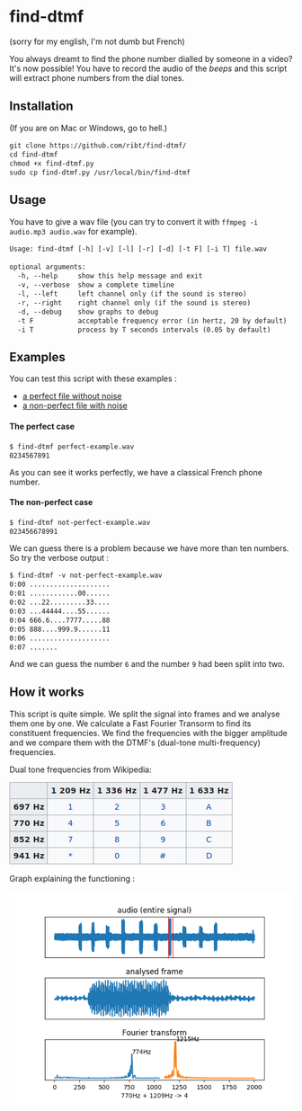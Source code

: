 # find-dtmf
(sorry for my english, I'm not dumb but French)

You always dreamt to find the phone number dialled by someone in a video? It's now possible! You have to record the audio of the *beeps* and this script will extract phone numbers from the dial tones.

## Installation
(If you are on Mac or Windows, go to hell.)

```
git clone https://github.com/ribt/find-dtmf/
cd find-dtmf
chmod +x find-dtmf.py
sudo cp find-dtmf.py /usr/local/bin/find-dtmf
```

## Usage

You have to give a wav file (you can try to convert it with `ffmpeg -i audio.mp3 audio.wav` for example).

```
Usage: find-dtmf [-h] [-v] [-l] [-r] [-d] [-t F] [-i T] file.wav

optional arguments:
  -h, --help     show this help message and exit
  -v, --verbose  show a complete timeline
  -l, --left     left channel only (if the sound is stereo)
  -r, --right    right channel only (if the sound is stereo)
  -d, --debug    show graphs to debug
  -t F           acceptable frequency error (in hertz, 20 by default)
  -i T           process by T seconds intervals (0.05 by default)
```

## Examples

You can test this script with these examples :
- [a perfect file without noise](https://github.com/ribt/find-dtmf/blob/master/perfect-example.wav?raw=true)
- [a non-perfect file with noise](https://github.com/ribt/find-dtmf/blob/master/not-perfect-example.wav?raw=true)

#### The perfect case

```shell
$ find-dtmf perfect-example.wav 
0234567891
```
As you can see it works perfectly, we have a classical French phone number.

#### The non-perfect case
```shell
$ find-dtmf not-perfect-example.wav 
023456678991
```
We can guess there is a problem because we have more than ten numbers. So try the verbose output :
```shell
$ find-dtmf -v not-perfect-example.wav 
0:00 ....................
0:01 ............00......
0:02 ...22.........33....
0:03 ...44444....55......
0:04 666.6....7777.....88
0:05 888....999.9......11
0:06 ....................
0:07 .......
```
And we can guess the number `6` and the number `9` had been split into two.

## How it works

This script is quite simple. We split the signal into frames and we analyse them one by one. We calculate a Fast Fourier Transorm to find its constituent frequencies. We find the frequencies with the bigger amplitude and we compare them with the DTMF's (dual-tone multi-frequency) frequencies.

Dual tone frequencies from Wikipedia:

![Dual tone frequencies from Wikipedia](./dtmf-wikipedia.png "Dual tone frequencies from Wikipedia")

Graph explaining the functioning :

![graphs](./graphs.png)


